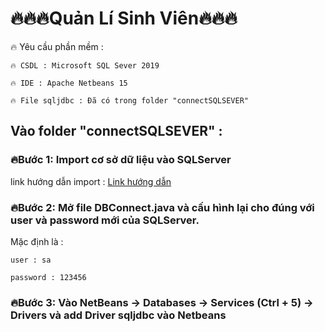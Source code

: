 # 🔥🔥🔥Quản Lí Sinh Viên🔥🔥🔥
🔥 Yêu cầu phần mềm :

	🔥 CSDL : Microsoft SQL Sever 2019

	🔥 IDE : Apache Netbeans 15

	🔥 File sqljdbc : Đã có trong folder "connectSQLSEVER"

## **Vào folder "connectSQLSEVER" :**

### 🔥**Bước 1: Import cơ sở dữ liệu vào SQLServer** 

link hướng dẫn import : [Link hướng dẫn](https://atpweb.vn/blog/huong-dan-cac-cach-import-file-sql-vao-sql-server/)

### 🔥**Bước 2: Mở file DBConnect.java và cấu hình lại cho đúng với user và password mới của SQLServer.** 

Mặc định là : 
	
	user : sa
	
	password : 123456

### 🔥**Bước 3: Vào NetBeans -> Databases -> Services (Ctrl + 5) -> Drivers và add Driver sqljdbc vào Netbeans**
